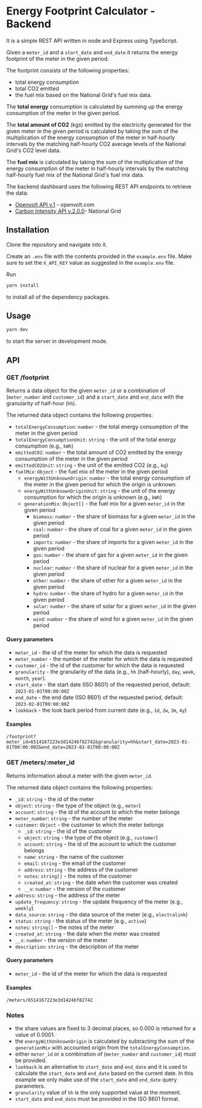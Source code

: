 
# Energy Footprint Calculator - Backend

It is a simple REST API written in node and Express using TypeScript.

Given a `meter_id` and a `start_date` and `end_date` it returns the energy footprint of the meter in the given period.

The footprint consists of the following properties:
* total energy consumption
* total CO2 emitted 
* the fuel mix based on the National Grid's fuel mix data.

The **total energy** consumption is calculated by summing up the energy consumption of the meter in the given period.

The **total amount of CO2** (kgs) emitted by the electricity generated for the given meter in the given period
is calculated by taking the sum of the multiplication of the energy consumption of the meter in half-hourly 
intervals by the matching half-hourly CO2 average levels of the National Grid's CO2 level data.

The **fuel mix** is calculated by taking the sum of the multiplication of the energy consumption of the meter in half-hourly
intervals by the matching half-hourly fuel mix of the National Grid's fuel mix data.


The backend dashboard uses the following REST API endpoints to retrieve the data:
* [Openvolt API v.1](https://docs.openvolt.com/reference/introduction) - openvolt.com
* [Carbon Intensity API v.2.0.0](https://carbon-intensity.github.io/api-definitions/#carbon-intensity-api-v2-0-0)- National Grid


## Installation

Clone the repository and navigate into it.

Create an `.env` file with the contents provided in the `example.env` file. Make sure to set the `X_API_KEY` value as suggested in the `example.env` file.

Run

```bash
yarn install
```

to install all of the dependency packages.

## Usage

```bash
yarn dev
```
to start the server in development mode.


## API

### GET /footprint
Returns a data object for the given `meter_id` or a combination of (`meter_number` and `customer_id`) 
and a `start_date` and `end_date` with the granularity of half-hour (`hh`).

The returned data object contains the following properties:
* `totalEnergyConsumption`: `number` - the total energy consumption of the meter in the given period
* `totalEnergyConsumptionUnit`: `string` - the unit of the total energy consumption (e.g., `kWh`)
* `emittedCO2`: `number` - the total amount of CO2 emitted by the energy consumption of the meter in the given period
* `emittedCO2Unit`: `string` - the unit of the emitted CO2 (e.g., `kg`)
* `fuelMix`: `Object` - the fuel mix of the meter in the given period
  * `energyWithUnknownOrigin`: `number` - the total energy consumption of the meter in the given period for which the origin is unknown
  * `energyWithUnknownOriginUnit`: `string` - the unit of the energy consumption for which the origin is unknown (e.g., `kWh`)
  * `generationMix`: `Object[]` - the fuel mix for a given `meter_id` in the given period
    * `biomass`: `number` - the share of biomass for a given `meter_id` in the given period
    * `coal`: `number` - the share of coal for a given `meter_id` in the given period
    * `imports`: `number` - the share of imports for a given `meter_id` in the given period
    * `gas`: `number` - the share of gas for a given `meter_id` in the given period
    * `nuclear`: `number` - the share of nuclear for a given `meter_id` in the given period
    * `other`: `number` - the share of other for a given `meter_id` in the given period
    * `hydro`: `number` - the share of hydro for a given `meter_id` in the given period
    * `solar`: `number` - the share of solar for a given `meter_id` in the given period
    * `wind`: `number` - the share of wind for a given `meter_id` in the given period

#### Query parameters
* `meter_id` - the id of the meter for which the data is requested
* `meter_number` - the number of the meter for which the data is requested
* `customer_id` - the id of the customer for which the data is requested
* `granularity` - the granularity of the data (e.g., `hh` (half-hourly), `day`, `week`, `month`,  `year`). 
* `start_date` - the start date (ISO 8601) of the requested period, default: `2023-01-01T00:00:00Z`
* `end_date` - the end date (ISO 8601) of the requested period, default: `2023-02-01T00:00:00Z`
* `lookback` - the look back period from current date (e.g., `1d`, `2w`, `3m`, `4y`)

#### Examples

```
/footprint?meter_id=6514167223e3d1424bf82742&granularity=hh&start_date=2023-01-01T00:00:00Z&end_date=2023-02-01T00:00:00Z
```

### GET /meters/:meter_id

Returns information about a meter with the given `meter_id`.

The returned data object contains the following properties:
* `_id`: `string` - the id of the meter
* `object`: `string` - the type of the object (e.g., `meter`)
* `account`: `string` - the id of the account to which the meter belongs
* `meter_number`: `string` - the number of the meter
* `customer`: `Object` - the customer to which the meter belongs
  * `_id`: `string` - the id of the customer
  * `object`: `string` - the type of the object (e.g., `customer`)
  * `account`: `string` - the id of the account to which the customer belongs
  * `name`: `string` - the name of the customer
  * `email`: `string` - the email of the customer
  * `address`: `string` - the address of the customer
  * `notes`: `string[]` - the notes of the customer
  * `created_at`: `string` - the date when the customer was created
  * `__v`: `number` - the version of the customer
* `address`: `string` - the address of the meter
* `update_frequency`: `string` - the update frequency of the meter (e.g., `weekly`)
* `data_source`: `string` - the data source of the meter (e.g., `electralink`)
* `status`: `string` - the status of the meter (e.g., `active`)
* `notes`: `string[]` - the notes of the meter
* `created_at`: `string` - the date when the meter was created
* `__v`: `number` - the version of the meter
* `description`: `string` - the description of the meter

#### Query parameters
* `meter_id` - the id of the meter for which the data is requested

#### Examples

```
/meters/6514167223e3d1424bf82742
``` 



### Notes
* the share values are fixed to 3 decimal places, so 0.000 is returned for a value of 0.0001.
* the `energyWithUnknownOrigin` is calculated by subtracting the sum of the `generationMix` with accounted origin from the `totalEnergyConsumption`.
* either `meter_id` or a combination of (`meter_number` and `customer_id`) must be provided.
* `lookback` is an alternative to `start_date` and `end_date` and it is used to calculate the `start_date` and `end_date` based on the current date.
  In this example we only make use of the `start_date` and `end_date` query parameters.
* `granularity` value of `hh` is the only supported value at the moment.
* `start_date` and `end_date` must be provided in the ISO 8601 format.
